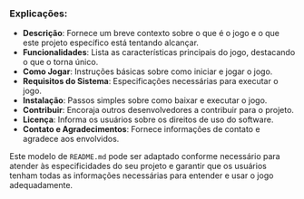 
### Explicações:

- **Descrição**: Fornece um breve contexto sobre o que é o jogo e o que este projeto específico está tentando alcançar.
- **Funcionalidades**: Lista as características principais do jogo, destacando o que o torna único.
- **Como Jogar**: Instruções básicas sobre como iniciar e jogar o jogo.
- **Requisitos do Sistema**: Especificações necessárias para executar o jogo.
- **Instalação**: Passos simples sobre como baixar e executar o jogo.
- **Contribuir**: Encoraja outros desenvolvedores a contribuir para o projeto.
- **Licença**: Informa os usuários sobre os direitos de uso do software.
- **Contato e Agradecimentos**: Fornece informações de contato e agradece aos envolvidos.

Este modelo de `README.md` pode ser adaptado conforme necessário para atender às especificidades do seu projeto e garantir que os usuários tenham todas as informações necessárias para entender e usar o jogo adequadamente.
